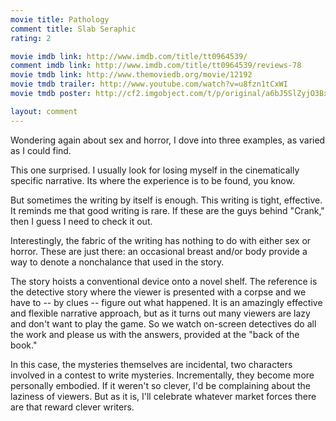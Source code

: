 ```yaml
---
movie title: Pathology
comment title: Slab Seraphic
rating: 2

movie imdb link: http://www.imdb.com/title/tt0964539/
comment imdb link: http://www.imdb.com/title/tt0964539/reviews-78
movie tmdb link: http://www.themoviedb.org/movie/12192
movie tmdb trailer: http://www.youtube.com/watch?v=u8fzn1tCxWI
movie tmdb poster: http://cf2.imgobject.com/t/p/original/a6bJ5SlZyjO3BxXfVDn6YnW4qyg.jpg

layout: comment
---
```


Wondering again about sex and horror, I dove into three examples, as varied as I could find. 

This one surprised. I usually look for losing myself in the cinematically specific narrative. Its where the experience is to be found, you know.

But sometimes the writing by itself is enough. This writing is tight, effective. It reminds me that good writing is rare. If these are the guys behind "Crank," then I guess I need to check it out.

Interestingly, the fabric of the writing has nothing to do with either sex or horror. These are just there: an occasional breast and/or body provide a way to denote a nonchalance that used in the story. 

The story hoists a conventional device onto a novel shelf. The reference is the detective story where the viewer is presented with a corpse and we have to -- by clues -- figure out what happened. It is an amazingly effective and flexible narrative approach, but as it turns out many viewers are lazy and don't want to play the game. So we watch on-screen detectives do all the work and please us with the answers, provided at the "back of the book." 

In this case, the mysteries themselves are incidental, two characters involved in a contest to write mysteries. Incrementally, they become more personally embodied. If it weren't so clever, I'd be complaining about the laziness of viewers. But as it is, I'll celebrate whatever market forces there are that reward clever writers.